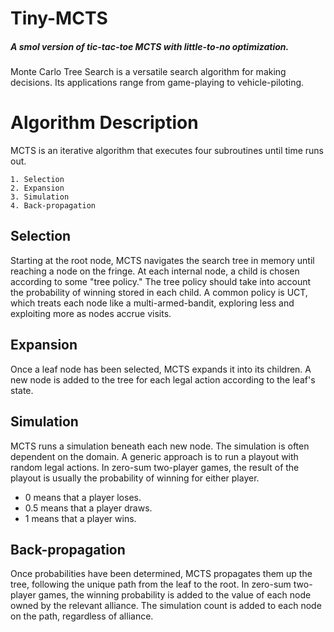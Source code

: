 # Tiny-MCTS
##### <i>A smol version of tic-tac-toe MCTS with little-to-no optimization.</i>
Monte Carlo Tree Search is a versatile search algorithm for making decisions. 
Its applications range from game-playing to vehicle-piloting.
# Algorithm Description
MCTS is an iterative algorithm that executes four subroutines until time runs out.

```
1. Selection
2. Expansion
3. Simulation
4. Back-propagation
```

## Selection
Starting at the root node, MCTS navigates the search tree in memory until reaching a node on the fringe.
At each internal node, a child is chosen according to some "tree policy." The tree policy should take into 
account the probability of winning stored in each child. A common policy is UCT, which treats each node 
like a multi-armed-bandit, exploring less and exploiting more as nodes accrue visits.

## Expansion
Once a leaf node has been selected, MCTS expands it into its children. A new node is added to the tree for
each legal action according to the leaf's state.

## Simulation
MCTS runs a simulation beneath each new node. The simulation is often dependent on the domain. A generic
approach is to run a playout with random legal actions. In zero-sum two-player games, the result of the
playout is usually the probability of winning for either player.
- 0   means that a player loses.
- 0.5 means that a player draws.
- 1   means that a player wins.

## Back-propagation
Once probabilities have been determined, MCTS propagates them up the tree, following the unique path from 
the leaf to the root. In zero-sum two-player games, the winning probability is added to the value of each
node owned by the relevant alliance. The simulation count is added to each node on the path, regardless of 
alliance.



